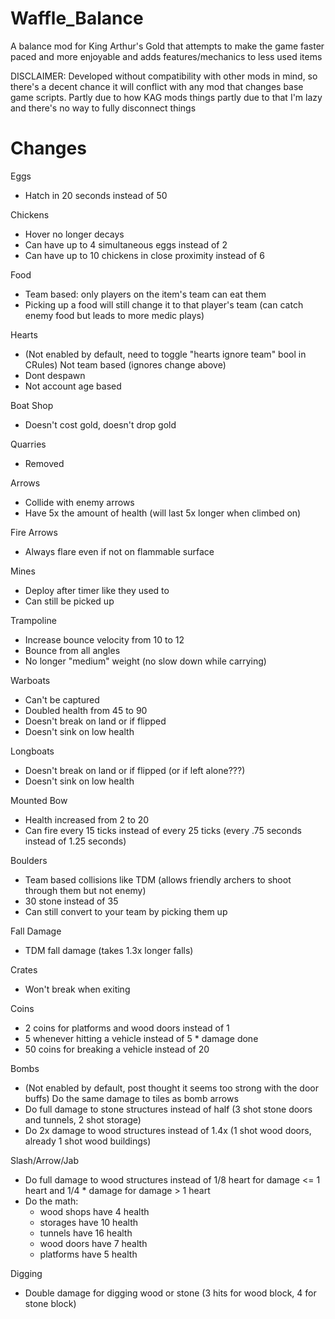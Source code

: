 # Waffle_Balance
A balance mod for King Arthur's Gold that attempts to make the game faster paced and more enjoyable and adds features/mechanics to less used items

DISCLAIMER: Developed without compatibility with other mods in mind, so there's a decent chance it will conflict with any mod that changes base game scripts. Partly due to how KAG mods things partly due to that I'm lazy and there's no way to fully disconnect things

# Changes

Eggs
- Hatch in 20 seconds instead of 50

Chickens
- Hover no longer decays
- Can have up to 4 simultaneous eggs instead of 2
- Can have up to 10 chickens in close proximity instead of 6

Food
- Team based: only players on the item's team can eat them
- Picking up a food will still change it to that player's team (can catch enemy food but leads to more medic plays)

Hearts
- (Not enabled by default, need to toggle "hearts ignore team" bool in CRules) Not team based (ignores change above)
- Dont despawn
- Not account age based

Boat Shop
- Doesn't cost gold, doesn't drop gold

Quarries
- Removed

Arrows
- Collide with enemy arrows
- Have 5x the amount of health (will last 5x longer when climbed on)

Fire Arrows
- Always flare even if not on flammable surface

Mines
- Deploy after timer like they used to 
- Can still be picked up

Trampoline
- Increase bounce velocity from 10 to 12
- Bounce from all angles
- No longer "medium" weight (no slow down while carrying)

Warboats
- Can't be captured
- Doubled health from 45 to 90
- Doesn't break on land or if flipped
- Doesn't sink on low health

Longboats
- Doesn't break on land or if flipped (or if left alone???)
- Doesn't sink on low health

Mounted Bow
- Health increased from 2 to 20
- Can fire every 15 ticks instead of every 25 ticks (every .75 seconds instead of 1.25 seconds)

Boulders
- Team based collisions like TDM (allows friendly archers to shoot through them but not enemy)
- 30 stone instead of 35
- Can still convert to your team by picking them up

Fall Damage
- TDM fall damage (takes 1.3x longer falls)

Crates
- Won't break when exiting

Coins
- 2 coins for platforms and wood doors instead of 1
- 5 whenever hitting a vehicle instead of 5 * damage done
- 50 coins for breaking a vehicle instead of 20

Bombs
- (Not enabled by default, post thought it seems too strong with the door buffs) Do the same damage to tiles as bomb arrows
- Do full damage to stone structures instead of half (3 shot stone doors and tunnels, 2 shot storage)
- Do 2x damage to wood structures instead of 1.4x (1 shot wood doors, already 1 shot wood buildings)

Slash/Arrow/Jab
- Do full damage to wood structures instead of 1/8 heart for damage <= 1 heart and 1/4 * damage for damage > 1 heart
- Do the math:
	- wood shops have 4 health
	- storages have 10 health
	- tunnels have 16 health
	- wood doors have 7 health
	- platforms have 5 health

Digging
- Double damage for digging wood or stone (3 hits for wood block, 4 for stone block)
